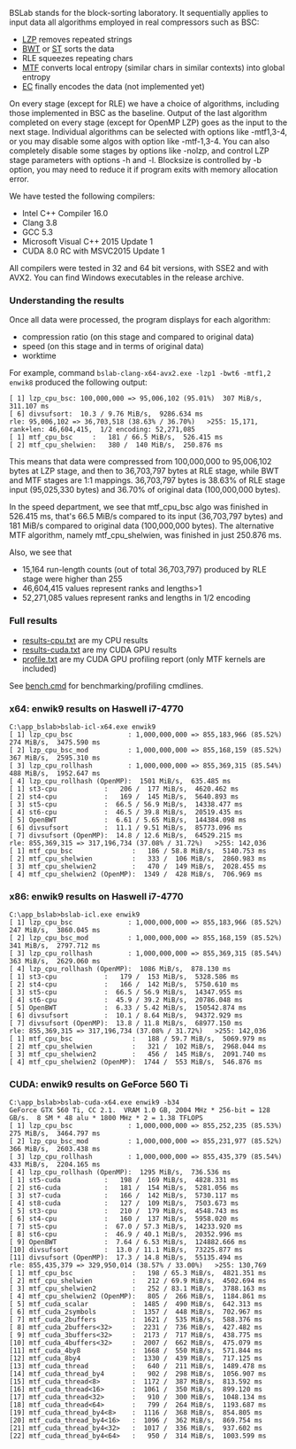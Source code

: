 [LZP]:   ../algo_lzp
[ST]:    ../algo_st
[BWT]:   ../algo_bwt
[MTF]:   ../algo_mtf
[EC]:    ../algo_ec
[results-cpu.txt]:   results-cpu.txt
[results-cuda.txt]:  results-cuda.txt
[profile.txt]:       profile.txt
[bench.cmd]:         bench.cmd


BSLab stands for the block-sorting laboratory.
It sequentially applies to input data all algorithms employed in real compressors such as BSC:
- [LZP] removes repeated strings
- [BWT] or [ST] sorts the data
- RLE squeezes repeating chars
- [MTF] converts local entropy (similar chars in similar contexts) into global entropy
- [EC] finally encodes the data (not implemented yet)

On every stage (except for RLE) we have a choice of algorithms, including those implemented in BSC as the baseline.
Output of the last algorithm completed on every stage (except for OpenMP LZP) goes as the input to the next stage.
Individual algorithms can be selected with options like -mtf1,3-4, or you may disable some algos with option like -mtf-1,3-4.
You can also completely disable some stages by options like -nolzp, and control LZP stage parameters with options -h and -l.
Blocksize is controlled by -b option, you may need to reduce it if program exits with memory allocation error.

We have tested the following compilers:
- Intel C++ Compiler 16.0
- Clang 3.8
- GCC 5.3
- Microsoft Visual C++ 2015 Update 1
- CUDA 8.0 RC with MSVC2015 Update 1

All compilers were tested in 32 and 64 bit versions, with SSE2 and with AVX2. 
You can find Windows executables in the release archive.


### Understanding the results

Once all data were processed, the program displays for each algorithm:
- compression ratio (on this stage and compared to original data)
- speed (on this stage and in terms of original data)
- worktime

For example, command `bslab-clang-x64-avx2.exe -lzp1 -bwt6 -mtf1,2 enwik8` produced the following output:
```
[ 1] lzp_cpu_bsc: 100,000,000 => 95,006,102 (95.01%)  307 MiB/s,  311.107 ms
[ 6] divsufsort:  10.3 / 9.76 MiB/s,  9286.634 ms
rle: 95,006,102 => 36,703,518 (38.63% / 36.70%)   >255: 15,171,  rank+len: 46,604,415,  1/2 encoding: 52,271,085
[ 1] mtf_cpu_bsc     :   181 / 66.5 MiB/s,  526.415 ms
[ 2] mtf_cpu_shelwien:   380 /  140 MiB/s,  250.876 ms
```
This means that data were compressed from 100,000,000 to 95,006,102 bytes at LZP stage, 
and then to 36,703,797 bytes at RLE stage, while BWT and MTF stages are 1:1 mappings.
36,703,797 bytes is 38.63% of RLE stage input (95,025,330 bytes) and 
36.70% of original data (100,000,000 bytes).

In the speed department, we see that mtf_cpu_bsc algo was finished in 526.415 ms, that's 
66.5 MiB/s compared to its input (36,703,797 bytes) and
181 MiB/s compared to original data (100,000,000 bytes).
The alternative MTF algorithm, namely mtf_cpu_shelwien, was finished in just 250.876 ms.

Also, we see that 
- 15,164 run-length counts (out of total 36,703,797) produced by RLE stage were higher than 255
- 46,604,415 values represent ranks and lengths>1
- 52,271,085 values represent ranks and lengths in 1/2 encoding


### Full results

- [results-cpu.txt] are my CPU results
- [results-cuda.txt] are my CUDA GPU results
- [profile.txt] are my CUDA GPU profiling report (only MTF kernels are included)

See [bench.cmd] for benchmarking/profiling cmdlines.


### x64: enwik9 results on Haswell i7-4770
```
C:\app_bslab>bslab-icl-x64.exe enwik9
[ 1] lzp_cpu_bsc              : 1,000,000,000 => 855,183,966 (85.52%)  274 MiB/s,  3475.590 ms
[ 2] lzp_cpu_bsc_mod          : 1,000,000,000 => 855,168,159 (85.52%)  367 MiB/s,  2595.310 ms
[ 3] lzp_cpu_rollhash         : 1,000,000,000 => 855,369,315 (85.54%)  488 MiB/s,  1952.647 ms
[ 4] lzp_cpu_rollhash (OpenMP):  1501 MiB/s,  635.485 ms
[ 1] st3-cpu            :   206 /  177 MiB/s,  4620.462 ms
[ 2] st4-cpu            :   169 /  145 MiB/s,  5640.893 ms
[ 3] st5-cpu            :  66.5 / 56.9 MiB/s,  14338.477 ms
[ 4] st6-cpu            :  46.5 / 39.8 MiB/s,  20519.435 ms
[ 5] OpenBWT            :  6.61 / 5.65 MiB/s,  144384.098 ms
[ 6] divsufsort         :  11.1 / 9.51 MiB/s,  85773.096 ms
[ 7] divsufsort (OpenMP):  14.8 / 12.6 MiB/s,  64529.215 ms
rle: 855,369,315 => 317,196,734 (37.08% / 31.72%)   >255: 142,036
[ 1] mtf_cpu_bsc               :   186 / 58.8 MiB/s,  5140.753 ms
[ 2] mtf_cpu_shelwien          :   333 /  106 MiB/s,  2860.983 ms
[ 3] mtf_cpu_shelwien2         :   470 /  149 MiB/s,  2028.455 ms
[ 4] mtf_cpu_shelwien2 (OpenMP):  1349 /  428 MiB/s,  706.969 ms
```

### x86: enwik9 results on Haswell i7-4770
```
C:\app_bslab>bslab-icl.exe enwik9
[ 1] lzp_cpu_bsc              : 1,000,000,000 => 855,183,966 (85.52%)  247 MiB/s,  3860.045 ms
[ 2] lzp_cpu_bsc_mod          : 1,000,000,000 => 855,168,159 (85.52%)  341 MiB/s,  2797.712 ms
[ 3] lzp_cpu_rollhash         : 1,000,000,000 => 855,369,315 (85.54%)  363 MiB/s,  2629.060 ms
[ 4] lzp_cpu_rollhash (OpenMP):  1086 MiB/s,  878.130 ms
[ 1] st3-cpu            :   179 /  153 MiB/s,  5328.586 ms
[ 2] st4-cpu            :   166 /  142 MiB/s,  5750.610 ms
[ 3] st5-cpu            :  66.5 / 56.9 MiB/s,  14347.955 ms
[ 4] st6-cpu            :  45.9 / 39.2 MiB/s,  20786.048 ms
[ 5] OpenBWT            :  6.33 / 5.42 MiB/s,  150542.874 ms
[ 6] divsufsort         :  10.1 / 8.64 MiB/s,  94372.929 ms
[ 7] divsufsort (OpenMP):  13.8 / 11.8 MiB/s,  68977.150 ms
rle: 855,369,315 => 317,196,734 (37.08% / 31.72%)   >255: 142,036
[ 1] mtf_cpu_bsc               :   188 / 59.7 MiB/s,  5069.979 ms
[ 2] mtf_cpu_shelwien          :   321 /  102 MiB/s,  2968.044 ms
[ 3] mtf_cpu_shelwien2         :   456 /  145 MiB/s,  2091.740 ms
[ 4] mtf_cpu_shelwien2 (OpenMP):  1744 /  553 MiB/s,  546.876 ms
```

### CUDA: enwik9 results on GeForce 560 Ti
```
C:\app_bslab>bslab-cuda-x64.exe enwik9 -b34
GeForce GTX 560 Ti, CC 2.1.  VRAM 1.0 GB, 2004 MHz * 256-bit = 128 GB/s.  8 SM * 48 alu * 1800 MHz * 2 = 1.38 TFLOPS
[ 1] lzp_cpu_bsc              : 1,000,000,000 => 855,252,235 (85.53%)  275 MiB/s,  3464.797 ms
[ 2] lzp_cpu_bsc_mod          : 1,000,000,000 => 855,231,977 (85.52%)  366 MiB/s,  2603.438 ms
[ 3] lzp_cpu_rollhash         : 1,000,000,000 => 855,435,379 (85.54%)  433 MiB/s,  2204.165 ms
[ 4] lzp_cpu_rollhash (OpenMP):  1295 MiB/s,  736.536 ms
[ 1] st5-cuda           :   198 /  169 MiB/s,  4828.331 ms
[ 2] st6-cuda           :   181 /  154 MiB/s,  5281.056 ms
[ 3] st7-cuda           :   166 /  142 MiB/s,  5730.117 ms
[ 4] st8-cuda           :   127 /  109 MiB/s,  7503.673 ms
[ 5] st3-cpu            :   210 /  179 MiB/s,  4548.743 ms
[ 6] st4-cpu            :   160 /  137 MiB/s,  5958.020 ms
[ 7] st5-cpu            :  67.0 / 57.3 MiB/s,  14233.920 ms
[ 8] st6-cpu            :  46.9 / 40.1 MiB/s,  20352.996 ms
[ 9] OpenBWT            :  7.64 / 6.53 MiB/s,  124882.666 ms
[10] divsufsort         :  13.0 / 11.1 MiB/s,  73225.877 ms
[11] divsufsort (OpenMP):  17.3 / 14.8 MiB/s,  55135.494 ms
rle: 855,435,379 => 329,950,014 (38.57% / 33.00%)   >255: 130,769
[ 1] mtf_cpu_bsc               :   198 / 65.3 MiB/s,  4821.351 ms
[ 2] mtf_cpu_shelwien          :   212 / 69.9 MiB/s,  4502.694 ms
[ 3] mtf_cpu_shelwien2         :   252 / 83.1 MiB/s,  3788.163 ms
[ 4] mtf_cpu_shelwien2 (OpenMP):   805 /  266 MiB/s,  1184.861 ms
[ 5] mtf_cuda_scalar           :  1485 /  490 MiB/s,  642.313 ms
[ 6] mtf_cuda_2symbols         :  1357 /  448 MiB/s,  702.967 ms
[ 7] mtf_cuda_2buffers         :  1621 /  535 MiB/s,  588.376 ms
[ 8] mtf_cuda_2buffers<32>     :  2231 /  736 MiB/s,  427.482 ms
[ 9] mtf_cuda_3buffers<32>     :  2173 /  717 MiB/s,  438.775 ms
[10] mtf_cuda_4buffers<32>     :  2007 /  662 MiB/s,  475.079 ms
[11] mtf_cuda_4by8             :  1668 /  550 MiB/s,  571.844 ms
[12] mtf_cuda_8by4             :  1330 /  439 MiB/s,  717.125 ms
[13] mtf_cuda_thread           :   640 /  211 MiB/s,  1489.478 ms
[14] mtf_cuda_thread_by4       :   902 /  298 MiB/s,  1056.907 ms
[15] mtf_cuda_thread<8>        :  1172 /  387 MiB/s,  813.592 ms
[16] mtf_cuda_thread<16>       :  1061 /  350 MiB/s,  899.120 ms
[17] mtf_cuda_thread<32>       :   910 /  300 MiB/s,  1048.134 ms
[18] mtf_cuda_thread<64>       :   799 /  264 MiB/s,  1193.687 ms
[19] mtf_cuda_thread_by4<8>    :  1116 /  368 MiB/s,  854.805 ms
[20] mtf_cuda_thread_by4<16>   :  1096 /  362 MiB/s,  869.754 ms
[21] mtf_cuda_thread_by4<32>   :  1017 /  336 MiB/s,  937.602 ms
[22] mtf_cuda_thread_by4<64>   :   950 /  314 MiB/s,  1003.599 ms
```
